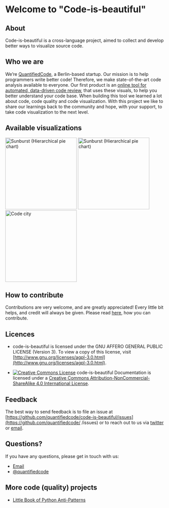 # Welcome to "Code-is-beautiful"

## About
Code-is-beautiful is a cross-language project, aimed to collect and develop better ways to visualize source code.

## Who we are

We’re [QuantifiedCode](https://www.quantifiedcode.com), a Berlin-based startup. Our mission is to help programmers write better code! Therefore, we make state-of-the-art code analysis available to everyone. Our first product is an [online tool for automated, data-driven code review](https://www.quantifiedcode.com), that uses these visuals, to help you better understand your code base. When building this tool we learned a lot about code, code quality and code visualization. With this project we like to share our learnings back to the community and hope, with your support, to take code visualization to the next level.

## Available visualizations

<a href="/sunburst/README.md"><img src="/src/assets/images/sunburst.png?raw=true" width="225" alt="Sunburst (Hierarchical pie chart)"></a>
<a href="/sunburst/README.md"><img src="/src/assets/images/stack.png?raw=true" width="225" alt="Sunburst (Hierarchical pie chart)"></a>
<a href="/sunburst/README.md"><img src="/src/assets/images/code_city.png?raw=true" width="225" alt="Code city"></a>


## How to contribute

Contributions are very welcome, and are greatly appreciated! Every little bit helps, and credit will always be given. Please read [here](CONTRIBUTING.md), how you can contribute.

## Licences

* code-is-beautiful is licensed under the GNU AFFERO GENERAL PUBLIC LICENSE (Version 3). To view a copy of this license, visit [http://www.gnu.org/licenses/agpl-3.0.html](http://www.gnu.org/licenses/agpl-3.0.html).

* [![Creative Commons License](https://i.creativecommons.org/l/by-nc-sa/4.0/80x15.png)](http://creativecommons.org/licenses/by-nc/4.0/) code-is-beautiful Documentation is licensed under a [Creative Commons Attribution-NonCommercial-ShareAlike 4.0 International License](http://creativecommons.org/licenses/by-nc-sa/4.0/).

## Feedback
The best way to send feedback is to file an issue at [https://github.com/quantifiedcode/code-is-beautiful/issues](https://github.com/quantifiedcode/ /issues) or to reach out to us via [twitter](https://twitter/quantifiedcode) or [email](https://www.quantifiedcode.com/contact).

## Questions?

If you have any questions, please get in touch with us:

* [Email](https://www.quantifiedcode.com/contact)
* [@quantifiedcode](https://twitter.com/quantifiedcode)

## More code (quality) projects

* [Little Book of Python Anti-Patterns](https://docs.quantifiedcode.com/python-anti-patterns/)
